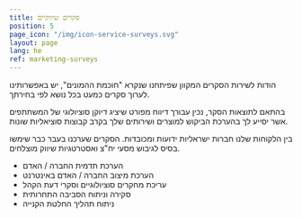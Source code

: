 ```yaml
---
title: סקרים שיווקיים
position: 5
page_icon: "/img/icon-service-surveys.svg"
layout: page
lang: he
ref: marketing-surveys
---
```


הודות לשירות הסקרים המקוון שפיתחנו שנקרא "חוכמת ההמונים", יש באפשרותינו לערוך סקרים כמעט בכל נושא לפי בחירתך.

בהתאם לתוצאות הסקר, נכין עבורך דיווח מפורט שיציג דיוקן סוציולוגי של המשתתפים אשר יסייע לך בהערכת הביקוש למוצרים ושירותים שלך בקרב קבוצות סוציאליות שונות.

בין הלקוחות שלנו חברות ישראליות ידועות ומכובדות. הסקרים שערכנו בעבר כבר שימשו בסיס לגיבוש מסעי יח"צ ואסטרטגיות שיווק מוצלחים.

<ul>
<li>הערכת תדמית החברה / האדם</li>
<li>הערכת מיצוב החברה / האדם באינטרנט</li>
<li>עריכת מחקרים סוציולוגיים וסקרי דעת הקהל</li>
<li>סקירה וניתוח הסביבה התחרותית</li>
<li>ניתוח תהליך החלטת הקנייה</li>
</ul>